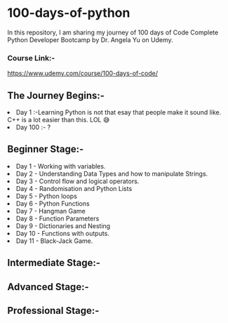 # 100-days-of-python
In this repository, I am sharing my journey of 100 days of Code Complete Python Developer Bootcamp by Dr. Angela Yu on Udemy.
### Course Link:-
https://www.udemy.com/course/100-days-of-code/
## The Journey Begins:-
<li>Day 1   :-Learning Python is not that esay that people make it sound like. C++ is a lot easier than this. LOL 😅</li>
<li>Day 100 :- ?</li>

## Beginner Stage:-
<li>Day 1  - Working with variables.</li>
<li>Day 2  - Understanding Data Types and how to manipulate Strings.</li>
<li>Day 3  - Control flow and logical operators.</li>
<li>Day 4  - Randomisation and Python Lists</li>
<li>Day 5  - Python loops</li>
<li>Day 6  - Python Functions</li>
<li>Day 7  - Hangman Game</li>
<li>Day 8  - Function Parameters</li>
<li>Day 9  - Dictionaries and Nesting</li>
<li>Day 10 - Functions with outputs.</li>
<li>Day 11 - Black-Jack Game.</li>

## Intermediate Stage:-
## Advanced Stage:-
## Professional Stage:-


